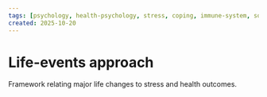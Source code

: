 ```yaml
---
tags: [psychology, health-psychology, stress, coping, immune-system, social-support, personality]
created: 2025-10-20
---
```

# Life-events approach

Framework relating major life changes to stress and health outcomes.
